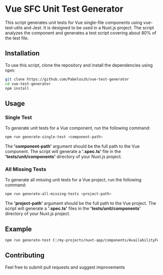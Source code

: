 # Vue SFC Unit Test Generator

This script generates unit tests for Vue single-file components using vue-test-utils and Jest. It is designed to be used in a Nuxt.js project. The script analyzes the component and generates a test script covering about 80% of the test file.

## Installation

To use this script, clone the repository and install the dependencies using npm:

```bash
git clone https://github.com/Pabeloszh/vue-test-generator
cd vue-test-generator
npm install
```

## Usage
### Single Test

To generate unit tests for a Vue component, run the following command:

```bash
npm run generate-single-test <component-path>
```

The **'component-path'** argument should be the full path to the Vue component. The script will generate a **'.spec.ts'**  file in the **'tests/unit/components'** directory of your Nuxt.js project.

### All Missing Tests
To generate all missing unit tests for a Vue project, run the following command:

```bash
npm run generate-all-missing-tests <project-path>
```

The **'project-path'** argument should be the full path to the Vue project. The script will generate a **'.spec.ts'**  files in the **'tests/unit/components'** directory of your Nuxt.js project.

## Example 
```bash
npm run generate-test C:/my-projects/nuxt-app/components/AvailabilityForm/AvailabilityForm.vue
```

## Contributing

Feel free to submit pull requests and suggest improvements
